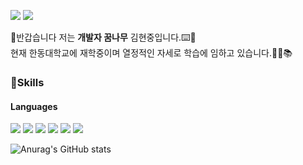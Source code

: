 <a href="버튼을 눌렀을 때 이동할 링크" target="mailto:eax9952@gmail.com"><img src="https://img.shields.io/badge/eax9952@gmail.com-EA4335?style=flat-square&logo=Gmail&logoColor=white"/></a>
<a href="버튼을 눌렀을 때 이동할 링크" target="https://www.instagram.com/bbin_guuuu/"><img src="https://img.shields.io/badge/bbin_guuuu-E4405F?style=flat-square&logo=Instagram&logoColor=white"/></a>

👋반갑습니다 저는 **개발자 꿈나무** 김현중입니다.⌨️🚀<br>
현재 한동대학교에 재학중이며 열정적인 자세로 학습에 임하고 있습니다.🙇‍♂️📚

### 🦾Skills
#### Languages
<img src="https://img.shields.io/badge/C-A8B9CC?style=flat-square&logo=C&logoColor=white"/> <img src="https://img.shields.io/badge/C++-00599C?style=flat-square&logo=C++&logoColor=white"/> <img src="https://img.shields.io/badge/JavaScript-F7DF1E?style=flat-square&logo=JavaScript&logoColor=white"/> <img src="https://img.shields.io/badge/Python-3776AB?style=flat-square&logo=Python&logoColor=white"/> <img src="https://img.shields.io/badge/HTML5-E34F26?style=flat-square&logo=HTML5&logoColor=white"/> <img src="https://img.shields.io/badge/CSS3-1572B6?style=flat-square&logo=CSS3&logoColor=white"/> 

![Anurag's GitHub stats](https://github-readme-stats.vercel.app/api?username=hjkim0905&show_icons=true&theme=radical)
